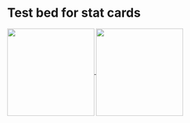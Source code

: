 
# Test bed for stat cards
<a href="https://github.com/anuraghazra/github-readme-stats">
  <img 
    height=200 
    align="center" 
    src="https://github-readme-stats.vercel.app/api?username=dat-pudding&show_icons=true&bg_color=90,000000,990000&text_color=990000&icon_color=555555&title_color=888888&border_color=FF0000&border_radius=10&custom_title=My&#160Stats&hide_rank=true&include_all_commits=true&show=reviews,prs_merged_percentage&hide=stars,prs,contribs"
    />
</a>
<a href="https://github.com/anuraghazra/github-readme-stats">
  <img 
    height=200 
    align="center" 
    src="https://github-readme-stats.vercel.app/api/top-langs?username=dat-pudding&layout=compact&bg_color=90,000000,990000&text_color=990000&icon_color=555555&title_color=888888&border_color=FF0000&border_radius=10&custom_title=My&#160Favourite&#160Languages&exclude_repo=DLLmaker&card_width=320" 
  />
</a>

<!--
**Dat-Pudding/Dat-Pudding** is a ✨ _special_ ✨ repository because its `README.md` (this file) appears on your GitHub profile.
- 🔭 I’m currently working on ...
- 🌱 I’m currently learning ...
- 📫 How to reach me: ...

[![My GitHub stats](https://github-readme-stats.vercel.app/api?username=)](https://github.com/dat-pudding/github-readme-stats)
-->
